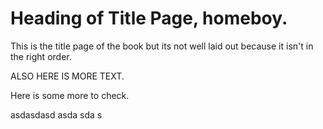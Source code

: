 # Heading of Title Page, homeboy.
This is the title page of the book but its not well laid out because it isn't in the right order.

ALSO HERE IS MORE TEXT.

Here is some more to check.

asdasdasd asda sda s
